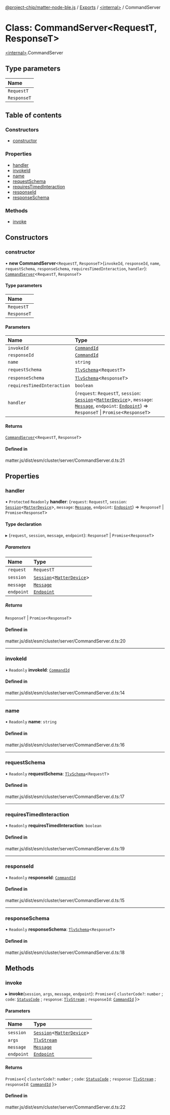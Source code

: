 [@project-chip/matter-node-ble.js](../README.md) / [Exports](../modules.md) / [\<internal\>](../modules/internal_.md) / CommandServer

# Class: CommandServer\<RequestT, ResponseT\>

[\<internal\>](../modules/internal_.md).CommandServer

## Type parameters

| Name |
| :------ |
| `RequestT` |
| `ResponseT` |

## Table of contents

### Constructors

- [constructor](internal_.CommandServer.md#constructor)

### Properties

- [handler](internal_.CommandServer.md#handler)
- [invokeId](internal_.CommandServer.md#invokeid)
- [name](internal_.CommandServer.md#name)
- [requestSchema](internal_.CommandServer.md#requestschema)
- [requiresTimedInteraction](internal_.CommandServer.md#requirestimedinteraction)
- [responseId](internal_.CommandServer.md#responseid)
- [responseSchema](internal_.CommandServer.md#responseschema)

### Methods

- [invoke](internal_.CommandServer.md#invoke)

## Constructors

### constructor

• **new CommandServer**\<`RequestT`, `ResponseT`\>(`invokeId`, `responseId`, `name`, `requestSchema`, `responseSchema`, `requiresTimedInteraction`, `handler`): [`CommandServer`](internal_.CommandServer.md)\<`RequestT`, `ResponseT`\>

#### Type parameters

| Name |
| :------ |
| `RequestT` |
| `ResponseT` |

#### Parameters

| Name | Type |
| :------ | :------ |
| `invokeId` | [`CommandId`](../modules/internal_.md#commandid) |
| `responseId` | [`CommandId`](../modules/internal_.md#commandid) |
| `name` | `string` |
| `requestSchema` | [`TlvSchema`](internal_.TlvSchema.md)\<`RequestT`\> |
| `responseSchema` | [`TlvSchema`](internal_.TlvSchema.md)\<`ResponseT`\> |
| `requiresTimedInteraction` | `boolean` |
| `handler` | (`request`: `RequestT`, `session`: [`Session`](internal_.Session.md)\<[`MatterDevice`](internal_.MatterDevice.md)\>, `message`: [`Message`](../interfaces/internal_.Message.md), `endpoint`: [`Endpoint`](internal_.Endpoint.md)) => `ResponseT` \| `Promise`\<`ResponseT`\> |

#### Returns

[`CommandServer`](internal_.CommandServer.md)\<`RequestT`, `ResponseT`\>

#### Defined in

matter.js/dist/esm/cluster/server/CommandServer.d.ts:21

## Properties

### handler

• `Protected` `Readonly` **handler**: (`request`: `RequestT`, `session`: [`Session`](internal_.Session.md)\<[`MatterDevice`](internal_.MatterDevice.md)\>, `message`: [`Message`](../interfaces/internal_.Message.md), `endpoint`: [`Endpoint`](internal_.Endpoint.md)) => `ResponseT` \| `Promise`\<`ResponseT`\>

#### Type declaration

▸ (`request`, `session`, `message`, `endpoint`): `ResponseT` \| `Promise`\<`ResponseT`\>

##### Parameters

| Name | Type |
| :------ | :------ |
| `request` | `RequestT` |
| `session` | [`Session`](internal_.Session.md)\<[`MatterDevice`](internal_.MatterDevice.md)\> |
| `message` | [`Message`](../interfaces/internal_.Message.md) |
| `endpoint` | [`Endpoint`](internal_.Endpoint.md) |

##### Returns

`ResponseT` \| `Promise`\<`ResponseT`\>

#### Defined in

matter.js/dist/esm/cluster/server/CommandServer.d.ts:20

___

### invokeId

• `Readonly` **invokeId**: [`CommandId`](../modules/internal_.md#commandid)

#### Defined in

matter.js/dist/esm/cluster/server/CommandServer.d.ts:14

___

### name

• `Readonly` **name**: `string`

#### Defined in

matter.js/dist/esm/cluster/server/CommandServer.d.ts:16

___

### requestSchema

• `Readonly` **requestSchema**: [`TlvSchema`](internal_.TlvSchema.md)\<`RequestT`\>

#### Defined in

matter.js/dist/esm/cluster/server/CommandServer.d.ts:17

___

### requiresTimedInteraction

• `Readonly` **requiresTimedInteraction**: `boolean`

#### Defined in

matter.js/dist/esm/cluster/server/CommandServer.d.ts:19

___

### responseId

• `Readonly` **responseId**: [`CommandId`](../modules/internal_.md#commandid)

#### Defined in

matter.js/dist/esm/cluster/server/CommandServer.d.ts:15

___

### responseSchema

• `Readonly` **responseSchema**: [`TlvSchema`](internal_.TlvSchema.md)\<`ResponseT`\>

#### Defined in

matter.js/dist/esm/cluster/server/CommandServer.d.ts:18

## Methods

### invoke

▸ **invoke**(`session`, `args`, `message`, `endpoint`): `Promise`\<\{ `clusterCode?`: `number` ; `code`: [`StatusCode`](../enums/internal_.StatusCode.md) ; `response`: [`TlvStream`](../modules/internal_.md#tlvstream) ; `responseId`: [`CommandId`](../modules/internal_.md#commandid)  }\>

#### Parameters

| Name | Type |
| :------ | :------ |
| `session` | [`Session`](internal_.Session.md)\<[`MatterDevice`](internal_.MatterDevice.md)\> |
| `args` | [`TlvStream`](../modules/internal_.md#tlvstream) |
| `message` | [`Message`](../interfaces/internal_.Message.md) |
| `endpoint` | [`Endpoint`](internal_.Endpoint.md) |

#### Returns

`Promise`\<\{ `clusterCode?`: `number` ; `code`: [`StatusCode`](../enums/internal_.StatusCode.md) ; `response`: [`TlvStream`](../modules/internal_.md#tlvstream) ; `responseId`: [`CommandId`](../modules/internal_.md#commandid)  }\>

#### Defined in

matter.js/dist/esm/cluster/server/CommandServer.d.ts:22
